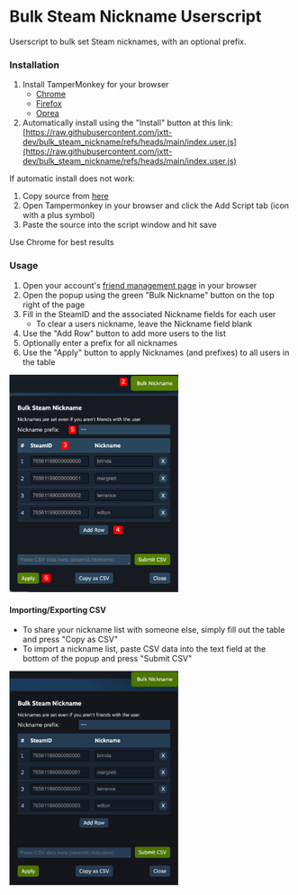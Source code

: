 # Bulk Steam Nickname Userscript

Userscript to bulk set Steam nicknames, with an optional prefix.

### Installation
1. Install TamperMonkey for your browser
    - [Chrome](https://chromewebstore.google.com/detail/tampermonkey/dhdgffkkebhmkfjojejmpbldmpobfkfo)
    - [Firefox](https://addons.mozilla.org/en-US/firefox/addon/tampermonkey/)
    - [Oprea](https://addons.opera.com/en/extensions/details/tampermonkey-beta/)
1. Automatically install using the "Install" button at this link: [https://raw.githubusercontent.com/jxtt-dev/bulk_steam_nickname/refs/heads/main/index.user.js](https://raw.githubusercontent.com/jxtt-dev/bulk_steam_nickname/refs/heads/main/index.user.js)

If automatic install does not work:
1. Copy source from [here](https://github.com/jxtt-dev/bulk_steam_nickname/blob/main/index.user.js)
1. Open Tampermonkey in your browser and click the Add Script tab (icon with a plus symbol)
1. Paste the source into the script window and hit save

Use Chrome for best results

### Usage
1. Open your account's [friend management page](https://steamcommunity.com/friends) in your browser
1. Open the popup using the green "Bulk Nickname" button on the top right of the page
1. Fill in the SteamID and the associated Nickname fields for each user
    - To clear a users nickname, leave the Nickname field blank
1. Use the "Add Row" button to add more users to the list
1. Optionally enter a prefix for all nicknames
1. Use the "Apply" button to apply Nicknames (and prefixes) to all users in the table

<img src="https://github.com/jxtt-dev/bulk_steam_nickname/blob/main/images/example.jpg" width="300">

#### Importing/Exporting CSV
- To share your nickname list with someone else, simply fill out the table and press "Copy as CSV"
- To import a nickname list, paste CSV data into the text field at the bottom of the popup and press "Submit CSV"

<img src="https://github.com/jxtt-dev/bulk_steam_nickname/blob/main/images/csv_example.gif" width="300">
